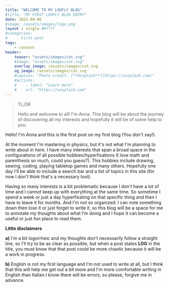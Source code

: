 ```yaml
---
title: "WELCOME TO MY LOOFLY BLOG"
#title: "MY FIRST LOOFLY BLOG ENTRY"
date: 2023-09-06
#image: /assets/images/logo.png
layout : single ##????
#categories:
#    - First post
tags:
    - content
header: 
    teaser: "assets/images/cat.svg"
    #image: "assets/images/cat.svg"
    overlay_image: /assets/images/cat.svg
    og_image: /assets/images/cat.svg
    #caption: "Photo credit: [**Unsplash**](https://unsplash.com)"
    #actions:
    #    - label: "Learn more"
    #    url: "https://unsplash.com"
---
```


<!--bundle exec jekyll serve-->
<!--Babbling Lion Of Fluff-->
<!-- Hello again evrynyan, how are your cats? -->

>TL;DR
>
>Hello and welcome to all! I'm Anna. This blog will be about the journey of discovering all my interests and hopefully it will be of some help to you.

Hello! I'm Anna and this is the first post on my first blog (You don't say!). 

At the moment I'm mastering in physics, but it's not what I'm planning to write about in here. I have many interests that span a broad space in the configurations of all possible hobbies/hyperfixations (I love math and parenthesis so much, could you guess?). This hobbies include drawing, sewing, coding, playing tabletop games and many others. Hopefully one day I'll be able to include a search bar and a list of topics in this site (for now I don't think that's a necessary tool).

Having so many interests is a bit problematic because I don't have a lot of time and I cannot keep up with everything at the same time. So sometime I spend a week or just a day hyperfixating on that specific thing and then I have to leave it for months. And I'm not so organized: I can note something down then lose it or just forget to write it, so this blog will be a space for me to annotate my thoughts about what I'm doing and I hope it can become a useful or just fun place to read them. 

**Little disclaimers** 

**a)** I'm a bit logorrheic and my thoughts don't necessarily follow a straight line, so I'll try to be as clear as possible, but when a post states **LOG** in the title, you must know that that post could be more chaotic because it will be a work in progress.

**b)** English is not my first language and I'm not used to write at all, but I think that this will help me get out a bit more and I'm more comfortable writing in English than Italian.I know there will be errors, so please, forgive me in advance. 

